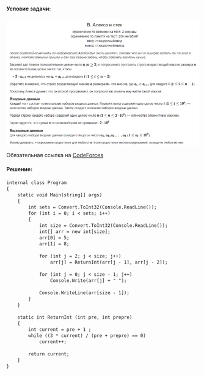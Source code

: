 #### Условие задачи:

![Condition](./src/Aleksa_And_Stack.png)

Обязательная ссылка на [CodeForces](https://codeforces.com/contest/1878/problem/B?locale=ru)

#### Решение:

```
internal class Program
{
    static void Main(string[] args)
    {
        int sets = Convert.ToInt32(Console.ReadLine());
        for (int i = 0; i < sets; i++) 
        {
            int size = Convert.ToInt32(Console.ReadLine());
            int[] arr = new int[size];
            arr[0] = 5;
            arr[1] = 8;

            for (int j = 2; j < size; j++) 
                arr[j] = ReturnInt(arr[j - 1], arr[j - 2]);

            for (int j = 0; j < size - 1; j++)
                Console.Write(arr[j] + " ");

            Console.WriteLine(arr[size - 1]);
        }
    }
 
    static int ReturnInt (int pre, int prepre)
    {
        int current = pre + 1 ;
        while ((3 * current) / (pre + prepre) == 0)
            current++;
        
        return current;
    }
}
```